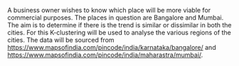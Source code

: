 A business owner wishes to know which place will be more viable for commercial purposes. The places in question are Bangalore and Mumbai. The aim is to 
determine if there is the trend is similar or dissimilar in both the cities. For this K-clustering will be used to analyse the various regions of the cities.
The data will be sourced from https://www.mapsofindia.com/pincode/india/karnataka/bangalore/ and https://www.mapsofindia.com/pincode/india/maharastra/mumbai/.
